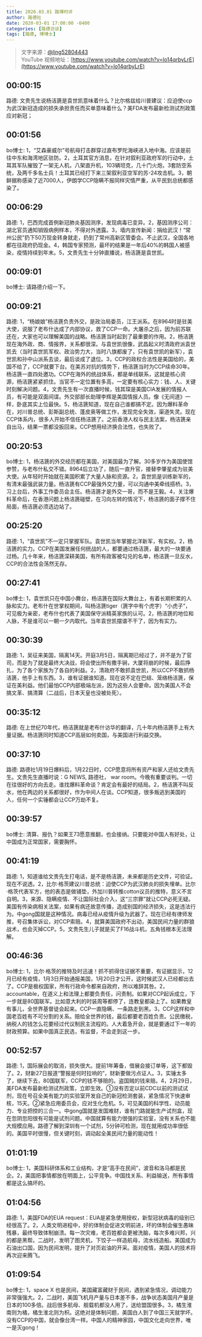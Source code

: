 ```yaml
---
title: 2020.03.01 路博时评
author: 路德社
date: 2020-03-01 17:00:00 -0400
categories: [路德访谈]
tags: [路德, 博博士]
---
```


> 文字来源：[@ling52804443](https://twitter.com/ling52804443)  
> YouTube 视频地址：[https://www.youtube.com/watch?v=lo14qrbyLrE](https://www.youtube.com/watch?v=lo14qrbyLrE)

## 00:00:15

路德: 文贵先生说杨洁篪是袁世凯意味着什么？比尔格兹给川普建议：应迫使ccp为武汉新冠造成的损失承担责任而买单意味着什么？美FDA发布最新检测试剂政策应对新冠；

## 00:01:56

bo博士: 1，“艾森豪威尔”号航母打击群穿过直布罗陀海峡进入地中海。应该是前往中东和海湾地区驻防。2，土耳其官方消息，在针对叙利亚政府军的行动中，土耳其军队摧毁了一架无人机，八架直升机，103辆坦克，几十门火炮，3套防空系统，及两千多名士兵！土耳其已经打下来三架叙利亚空军的苏-24攻击机。3，朝鲜据称感染了近7000人，伊朗学CCP隐瞒不报同样灾情严重，从平民到总统都感染了。

## 00:06:29

路德: 1，巴西完成首例新冠肺炎基因测序，发现病毒已变异。2，基因测序公司：湖北官员通知销毁病例样本，不得对外透露。3，墙内宣传新闻：捐给武汉！“常州公民”扔下50万现金转身就走，扔到了常州高新区管委会。不止武汉，全国各地都在往政府扔现金。4，韩国专家预测，最坏的结果是一年后40%的韩国人被感染，疫情持续到年末。5，文贵先生十分钟直播说，杨洁篪是袁世凯。

## 00:09:01

bo博士: 请路德介绍一下。

## 00:09:21

路德: 1，“杨娘娘”杨洁篪负责外交，是政治局委员，江王派系。在8964时是驻美大使，说服了老布什达成了内部协议，救了CCP一命。大屠杀之后，因为前苏联还在，大家也可以理解美国的战略。杨洁篪当时起到了最重要的作用。2，杨洁篪现在海外政、商、情报界，关系都很深。与袁世凯很像，武昌起义时清政府派袁世凯去（当时袁世凯军权、政治势力大，当时八旗都废了，只有袁世凯的新军），袁世凯和孙中山派系去谈，最后谈成了退位。3，CCP的政权合法性是美国给的，美国不给了，CCP就要下台。在美苏对抗的情势下，杨洁篪当时为CCP续命30年。杨洁篪一直四处邀功。CCP在海外的统战体系，都是单线联系，这就是核心资源，杨洁篪紧紧抓住。当官不一定位置有多高，一定要有核心实力：钱、人、关键时刻解决问题。4，文贵先生有一次直播时候，钱其琛是美国CIA发展的情报人员，有可能是双面间谍。外交部部长助理李辉是美国情报人员。像《无间道》一样，卧底其实上位最快。5，杨洁篪知道，现在自己谁都搞不定。因为爆料革命在，对川普总统、彭斯副总统、蓬皮奥等做工作，发现完全失效，渠道失灵。现在CCP体系内，很多人开始不信任杨洁篪了。之前香港人权与民主法案，杨洁篪亲自出马，结果一票都没扳回来。CCP想用经济换合法性，也失败了。

## 00:20:53

bo博士: 1，杨洁篪的外交经历都在美国，对美国最为了解。30多岁作为美国使馆参赞，与老布什私交不错。8964后立功了，随后一直升官，接替李肇星成为驻美大使。从年轻时开始就在美国积累了大量人脉和资源。2，袁世凯是训练新军的，有清末最强武装力量。杨洁篪有CCP最强外交力量，可以沟通中美牵线搭桥。3，习上台后，外事工作委员会主任。杨洁篪才是外交一哥，而不是王毅。4，关注爆料革命后，在香港问题上杨洁篪碰壁，在习向左转的情况下，杨洁篪的面子撑不住局面，杨洁篪必须选边站了。

## 00:25:20

路德: 1，“袁世凯”不一定只掌握军队。袁世凯当年掌握北洋新军，有实权。2，杨洁篪的实力。CCP在美国发展任何统战的人，都要通过杨洁篪，最大的一块要通过杨。几十年来，杨洁篪深耕美国，有所有政客被勾兑的名单，杨洁篪一旦反水，CCP的合法性会荡然无存。

## 00:27:41

bo博士: 1，袁世凯只在中国小舞台，杨洁篪在国际大舞台上，有着长期积累的人脉和实力。老布什在世掌权期间，叫杨洁篪tiger（篪字中有个虎字）“小虎子”，可见极为亲密，老布什也代表了美国保守派精英家族的认可。2，杨洁篪的地位和人脉，不是谁可以一朝一夕内取代。当年袁世凯摆谱不干了，因为有实力。

## 00:30:39

路德: 1，吴征来美国，隔离14天。开庭3月5日，隔离期已经过了，并不是为了官司，而是为了就是最终大决战，将会使出所有撒手锏，大厦将崩的时候，最后挣扎，为了各个家族为了各自的利益。2，清政府不敢抓袁世凯，所以CCP不敢抓杨洁篪，他手上有东西。3，谁有证据谁知道。现在说不定在巴结、笼络杨洁篪，保证在美利益。他们最怕CCP内部极端左派，因为这些人会要命。因为美国人不会搞文革、搞清算（二战后，日本天皇也没被处死）。

## 00:35:12

路德: 在上世纪70年代，杨洁篪就是老布什访华的翻译，几十年内杨洁篪手上有大量证据。杨洁篪同时知道CCP高层如何卖国，与美国进行利益交换。

## 00:37:10

路德: 路德社1月19日爆料后，1月22日时，CCP愿意将所有资产和家人还给文贵先生。文贵先生直播时说：G NEWS, 路德社， war room。今晚有重要谈判。一切在往很好的方向去走。谁找爆料革命谈？肯定会有最好的结局。2，杨洁篪不叫反水，他在两边的关系都很好，作为中间人在谈。CCP知道，很多叛逃到美国的人，任何一个实锤都会让CCP万劫不复。

## 00:39:57

bo博士: 清算、报仇？如果王73愿意推翻，也会接纳。只要能对中国人有好处，让中国成为正常国家，需要胸怀。

## 00:41:19

路德: 1，知道谁给文贵先生打电话，是不是杨洁篪，未来都是历史文件，可验证。现在不说透。2，比尔·格茨建议川普总统：迫使CCP为武汉肺炎的损失埋单。比尔·格茨代表军方，他的表态是做铺垫，外加川普转推cotton议员的推特，意义不言自明。3，来源、隐瞒疫情、不让国际社会介入，这“三宗罪”就让CCP必死无疑。美国有传染病相关法案，如果有病还故意传播，造成别国的经济损失，这是违法行为。中gong国就是这种情况。病毒已经从疫情升级为武器了。现在已经有律师发推，号召集体诉讼，对CCP索赔。4，就算美国政府不出动，美国民间力量的群狼战术，也会灭掉CCP。5，文贵先生儿子就是买了F16战斗机，五角钱根本无法理解。

## 00:46:36

bo博士: 1，比尔·格茨的推特及时迅速！抓不抓得住证据不重要，有证据显示，12月已经有疫情，1月3日开始通报美国，1月20日才公开，这时候武汉人已经都出去了。CCP是极权国家，所有行政命令都来自政府，所以难辞其咎。2，accountable，在道义上和法理上都要负责任，问责制。如果对CCP起诉成立，下一步就是80国联军。比如意大利的时装周等都停了，连教皇都染上了。如果教皇有事儿，全世界基督徒会起来。CCP一直隐瞒、一条路走到黑。3，CCP这样和中国老百姓有不可分割的关系。赔给全世界的钱，最后都要老百姓负责。公民缴税，纳税人的钱怎么花要经过代议制民主流程的。人大着急开会，就是要通过下一年的财政预算。如果中国真正民选，有监督，不会走到这一步。

## 00:52:57

路德: 1，国际展会的取消，损失很大。提前1年筹备，借展会接订单等，这下都毁了。2，财新27日报道“警报是何时拉响的”，财新要做污点证人。3，实锤太多了，继续下去，80国联军，CCP的钱不够赔的。盗国贼的钱来赔。4，2月29日，美FDA发布最新检测试剂政策，立即生效。①没有否定以前CDC以前的测试试剂，现在号召全美有能力的实验室开发自己的新冠检测套装，紧急情况下快速审核，15天。②紧急应用委员会，应对生化危机。5，可见美国的科学性、动员能力、专业把控的三合一。中gong国就是发国难财，谁有门路就能生产试剂盒，现在忽阴忽阳很有可能是试剂问题。中国就算有能力很强的实验室，没有关系也不能大规模应用。路德了解到深圳有一个试剂，5分钟可检测，现在就用成功率很低的。美国平时很慢，但关键时刻，调动起全美民间力量的能动性！

## 01:01:19

bo博士: 1，美国科研体系和工业结构，才是“高手在民间”，波音和洛马都是民企。2，美国把事情都放在明面上，公平竞争。中国找关系、利益输送，所有事情都是这么搞坏的。

## 01:04:56

路德: 1，美国FDA的EUA request：EUA是紧急使用授权，新型冠状病毒的级别已经很高了。2，人类文明进程中，好的体制会促进文明前进，坏的体制会催生愚昧残暴，最终导致体制崩溃。每一次灾难，老百姓都会更被洗脑，每次多难兴邦，兴的都是黑帮。二战时，发明了图灵机，下饺子一样造航母，流水线造船。美国成为石油出口国，因为民间发明，提升了对页岩油的开采。面对疫情，美国人的技术将再次迎来腾飞。

## 01:09:54

bo博士: 1，space X 也是民间，美国藏富藏财于民间，遇到紧急情况，调动能力非常强强大。2，二战时，美国飞机月产量与日本差不多，战争状态美国月产量是日本的100多倍。战后很多航母、舰载机都没人用了，送给盟国很多。3，橘生淮南则为橘，橘生淮北则为枳。这绝对是体制问题，美国白人到了中国三天就学坏。没有CCP的中国，就会像台湾一样。中国人的精神家园，中国文化走向世界，唯一是灭gong！
